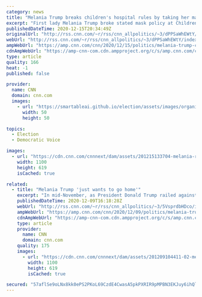 ```yaml
---
category: news
title: "Melania Trump breaks children's hospital rules by taking her mask off to read to patients"
excerpt: "First lady Melania Trump broke stated mask policy at Children's National Hospital Tuesday when she removed her mask to read a holiday book to children.\n    \n"
publishedDateTime: 2020-12-15T20:34:49Z
originalUrl: "http://rss.cnn.com/~r/rss/cnn_allpolitics/~3/dPPSaWhEWtY/index.html"
webUrl: "http://rss.cnn.com/~r/rss/cnn_allpolitics/~3/dPPSaWhEWtY/index.html"
ampWebUrl: "https://amp.cnn.com/cnn/2020/12/15/politics/melania-trump-childrens-national-mask/index.html"
cdnAmpWebUrl: "https://amp-cnn-com.cdn.ampproject.org/c/s/amp.cnn.com/cnn/2020/12/15/politics/melania-trump-childrens-national-mask/index.html"
type: article
quality: 166
heat: -1
published: false

provider:
  name: CNN
  domain: cnn.com
  images:
    - url: "https://smartableai.github.io/election/assets/images/organizations/cnn.com-50x50.jpg"
      width: 50
      height: 50

topics:
  - Election
  - Democratic Voice

images:
  - url: "https://cdn.cnn.com/cnnnext/dam/assets/201215133704-melania-removes-mask-1215-screengrab-super-tease.jpg"
    width: 1100
    height: 619
    isCached: true

related:
  - title: "Melania Trump 'just wants to go home'"
    excerpt: "In mid-November, as President Donald Trump railed against the election results, his wife, first lady Melania Trump publicly agreed with his sentiments. But privately, a handful of days after the final state tally, the first lady tasked an emissary with discreetly finding out what was available to her"
    publishedDateTime: 2020-12-09T16:18:28Z
    webUrl: "http://rss.cnn.com/~r/rss/cnn_allpolitics/~3/5VsprdbHDco/index.html"
    ampWebUrl: "https://amp.cnn.com/cnn/2020/12/09/politics/melania-trump-future/index.html"
    cdnAmpWebUrl: "https://amp-cnn-com.cdn.ampproject.org/c/s/amp.cnn.com/cnn/2020/12/09/politics/melania-trump-future/index.html"
    type: article
    provider:
      name: CNN
      domain: cnn.com
    quality: 175
    images:
      - url: "https://cdn.cnn.com/cnnnext/dam/assets/201209104411-02-melania-trump-2017-super-tease.jpg"
        width: 1100
        height: 619
        isCached: true

secured: "57aflSe9oLNx8kk0ePS2PKoL69CzdE4CwasA5pkPXRIR9pMPBN3EKJuy6ihQlMtQL5sA+T6aBEoIBmC47TIS1IauImTgVYVry2gksyYoUfBXwdaNPpEyx1/s+vfWwverhtNcfdXReSSn4cGlWhyRDS2IGpWrEDscFaCNLsssIae/lk4LUVQ493PJWP7ogr+Mu+aFm+OkZ+ISyb8DDwQQlCKZ/F6Y93k6x3MLzXcm7rX08zYgWDXyITxc953lK4n7qEysi/cKTAoczLEWEHneCQNjp+Rk7RuaOgNv0dd6nHPhM2RRxX2N26Ou3AT++Y5xKskiCXp+0h0UPuckecq4Vd2yaZfhLKgGGYveYy93TFU=;kPoNqVshglJ/RP2aGvIX8g=="
---
```


